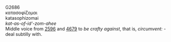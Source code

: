 <body>
  <p>G2686<br>  κατασοφίζομαι  <br> katasophizomai  <br><i>kat-as-of-id‘-zom-ahee </i><br>Middle voice from <a href="g2596.htm">2596</a> and <a href="g4679.htm">4679</a>  to <i>be</i> <i>crafty</i> <i>against</i>, that is, <i>circumvent:</i> - deal subtilly with.<br></p>
 </body>